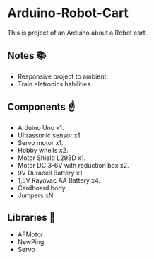 # Arduino-Robot-Cart

This is project of an Arduino about a Robot cart.

## Notes :books:
- Responsive project to ambient.
- Train eletronics habilities.

## Components :point_up:
- Arduino Uno x1.
- Ultrassonic sensor x1.
- Servo motor x1.
- Hobby whells x2.
- Motor Shield L293D x1.
- Motor DC 3-6V with reduction box x2.
- 9V Duracell Battery x1.
- 1,5V Rayovac AA Battery x4.
- Cardboard body.
- Jumpers xN.

## Libraries :bookmark_tabs:
- AFMotor
- NewPing
- Servo